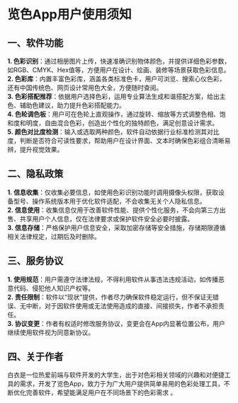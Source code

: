# 览色App用户使用须知
## 一、软件功能
**1. 色彩识别**：通过相册图片上传，快速准确识别物体颜色，并提供详细色彩参数，如RGB、CMYK、Hex值等，方便用户在设计、绘画、装修等场景获取色彩信息。
<br>
**2. 色彩库**：内置丰富色彩库，涵盖各类标准色卡，用户可浏览、搜索心仪色彩，还有中国传统色、网页设计常用色大全，方便随时查阅。
<br>
**3. 色彩搭配推荐**：依据用户选择色彩，运用专业算法生成和谐搭配方案，给出主色、辅助色建议，助力提升色彩搭配能力。
<br>
**4. 色轮调色板**：用户可在色轮上直观操作，通过旋转、缩放等方式调整色相、饱和度和明度，自由混合色彩，创造出个性化的独特颜色，满足创意设计需求。
<br>
**5. 颜色对比度检测**：输入或选取两种颜色，软件自动依据行业标准检测其对比度，判断是否符合可读性要求，帮助用户在设计界面、文本时确保色彩组合清晰易辨，提升视觉效果。
## 二、隐私政策
**1. 信息收集**：仅收集必要信息，如使用色彩识别功能时调用摄像头权限，获取设备型号、操作系统版本用于优化软件适配，不会收集无关个人隐私信息。
<br>
**2. 信息使用**：收集信息仅用于改善软件性能、提供个性化服务，不会向第三方出售、共享用户个人信息，仅在法律要求或保护软件安全必要时披露。
<br>
**3. 信息存储**：严格保护用户信息安全，采取加密存储等安全措施，存储期限遵循相关法律规定，过期后及时删除。
## 三、服务协议
**1. 使用规范**：用户需遵守法律法规，不得利用软件从事违法违规活动，如传播恶意代码、侵犯他人知识产权等。
<br>
**2. 责任限制**：软件以“现状”提供，作者尽力确保软件稳定运行，但不保证无错误、无中断，对于因软件使用或无法使用造成的直接、间接损失，作者不承担责任。
<br>
**3. 协议变更**：作者有权适时修改服务协议，变更会在App内显著位置公布，用户继续使用软件视为同意新协议。
## 四、关于作者
白衣是一位热爱前端与软件开发的大学生，出于对色彩相关领域的兴趣和对便捷工具的需求，开发了览色App，致力于为广大用户提供简单易用的色彩处理工具，不断优化完善软件，希望能满足用户在不同场景下的色彩需求 。
